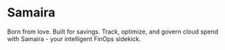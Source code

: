 # Samaira
Born from love. Built for savings. Track, optimize, and govern cloud spend with Samaira - your intelligent FinOps sidekick.

